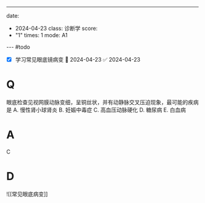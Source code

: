 ---
date:
  - 2024-04-23
class: 诊断学
score:
  - "1"
times: 1
mode: A1

--- #todo
- [x] 学习常见眼底镜病变 📅 2024-04-23 ✅ 2024-04-23


# Q
眼底检查见视网膜动脉变细，呈铜丝状，并有动静脉交叉压迫现象，最可能的疾病是
A. 慢性肾小球肾炎 
B. 妊娠中毒症 
C. 高血压动脉硬化
D. 糖尿病 
E. 白血病

# A

C



# D
![[常见眼底病变]]